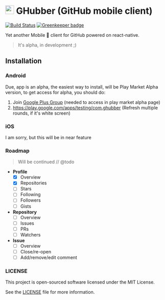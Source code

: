 # <img src="https://socialconnect.github.io/assets/icons/mark-github.svg" width="27"> GHubber (GitHub mobile client)

[![Build Status](https://travis-ci.org/ovr/ghubber.svg?branch=master)](https://travis-ci.org/ovr/ghubber)
[![Greenkeeper badge](https://badges.greenkeeper.io/ovr/ghubber.svg)](https://greenkeeper.io/)


Yet another Mobile :iphone: client for GitHub powered on react-native.

> It's alpha, in development ;)
 
## Installation 
 
### Android

Due, app is an alpha, the easiest way to install, will be Play Market Alpha version, to get access for alpha, you should do:

1. Join [Google Plus Group](https://plus.google.com/communities/115242870069378334413) (needed to access in play market alpha page)
2. https://play.google.com/apps/testing/com.ghubber (Refresh multiple rounds, if it's white screen)

### iOS

I am sorry, but this will be in near feature
 
### Roadmap

> Will be continued // @todo

- **Profile**
    - [X] Overview
    - [X] Repositories
    - [ ] Stars
    - [ ] Following
    - [ ] Followers
    - [ ] Gists
- **Repository**
    - [ ] Overview      
    - [ ] Issues      
    - [ ] PRs      
    - [ ] Watchers
- **Issue**
    - [ ] Overview
    - [ ] Close/re-open
    - [ ] Add/remove/edit comment

### LICENSE

This project is open-sourced software licensed under the MIT License.

See the [LICENSE](LICENSE) file for more information.
